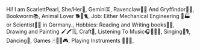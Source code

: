 Hi! I am ScarlettPearl,
She/Her👩,
Gemini♊,
Ravenclaw💙🤎 And Gryffindor💛💗,
Bookworm📚,
Animal Lover 🐕🐎🐈,
Job: Either Mechanical Engineering 👩🏭 or Scientist👩🔬 in Germany.,
Hobbies:  Reading and Writing books📝📖,
                    Drawing and Painting 🖌🖍🗒,
                    Craft🔖,
                    Listening To Music🎧🎵🎶🎼,
                    Singing🎤🎙,
                    Dancing💃,
                    Games 🃏🎲🧩🎮,
                    Playing Instruments 🎹🎸🥁,
